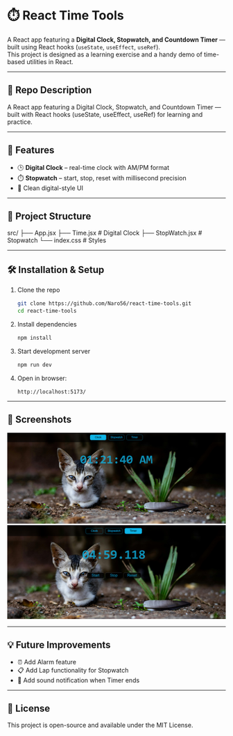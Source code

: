   # ⏱️ React Time Tools

  A React app featuring a **Digital Clock, Stopwatch, and Countdown Timer** — built using React hooks (`useState`, `useEffect`, `useRef`).  
  This project is designed as a learning exercise and a handy demo of time-based utilities in React.

  ---

  ## 📌 Repo Description
  A React app featuring a Digital Clock, Stopwatch, and Countdown Timer — built with React hooks (useState, useEffect, useRef) for learning and practice.

  ---

  ## 🚀 Features
  - 🕒 **Digital Clock** – real-time clock with AM/PM format  
  - ⏱️ **Stopwatch** – start, stop, reset with millisecond precision  
  - 🎨 Clean digital-style UI  

  ---

  ## 📂 Project Structure
src/
├── App.jsx
├── Time.jsx # Digital Clock
├── StopWatch.jsx # Stopwatch
└── index.css # Styles


---

## 🛠️ Installation & Setup

1. Clone the repo
   ```bash
   git clone https://github.com/Naro56/react-time-tools.git
   cd react-time-tools
   ```

2. Install dependencies
   ```bash
   npm install
   ```

3. Start development server
   ```bash
   npm run dev
   ```

4. Open in browser:
   ```
   http://localhost:5173/
   ```

---

## 🎨 Screenshots

![alt text](image.png)
![alt text](image-1.png)

---

## 💡 Future Improvements
- ⏰ Add Alarm feature  
- 📋 Add Lap functionality for Stopwatch  
- 🎵 Add sound notification when Timer ends  

---

## 📜 License
This project is open-source and available under the MIT License.
